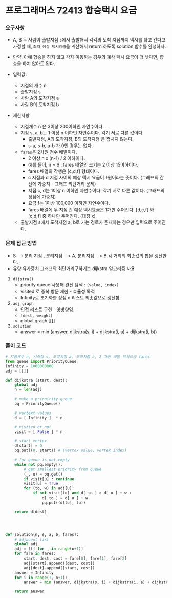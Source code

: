 
# 프로그래머스 72413 합승택시 요금

### 요구사항 
* A, B 두 사람이 출발지점 `s`에서 출발해서 각각의 도착 지점까지 택시를 타고 간다고 가정할 때, `최저 예상 택시요금`을 계산해서 return 하도록 solution 함수를 완성하자. 
* 만약, 아예 합승을 하지 않고 각자 이동하는 경우의 예상 택시 요금이 더 낮다면, 합승을 하지 않아도 된다. 


* 입력값: 
  * 지점의 개수 n 
  * 출발지점 s 
  * 사람 A의 도착지점 a 
  * 사람 B의 도착지점 b 

* 제한사항 
  * 지점개수 n 은 3이상 200이하인 자연수이다. 
  * 지점 s, a, b는 1 이상 n 이하인 자연수이다. 각기 서로 다른 값이다. 
    * 출발지점, A의 도착지점, B의 도착지점 은 겹치지 않는다. 
    * s-a, s-b, a-b 가 0인 경우는 없다. 
  * `fares`은 2차원 정수 배열이다. 
    * 2 이상 n x (n-1) / 2 이하이다. 
    * 예를 들어, n = 6 : fares 배열의 크기는 2 이상 15이하이다. 
    * fares 배열의 각행은 [c,d,f] 형태이다. 
    * c 지점과 d 지접 사이의 예상 택시 요금이 `f`원이라는 뜻이다. (그래프의 간선에 가중치 - 그래프 최단거리 문제) 
    * 지점 c, d는 1이상 n 이하인 자연수이다. 각기 서로 다른 값이다. (그래프의 정점에 가중치) 
    * 요금 f는 1이상 100,000 이하인 자연수이다. 
    * fares 배열에 두 지점 간 예상 택시요금은 1개만 주어진다. [d,c,f] 와 [c,d,f] 중 하나만 주어진다. (대칭 x) 
  * 출발지점 s에서 도착지점 a, b로 가는 경로가 존재하는 경우만 입력으로 주어진다. 
### 문제 접근 방법  
* S --> 분리 지점 , 분리지점 --> A, 분리지점 --> B 각 거리의 최솟값의 합을 갱신한다. 
* 유향 유가중치 그래프의 최단거리구하기는 dijkstra 알고리즘 사용 
 1. `dijstra()`
     * priority queue 사용해 완전 탐색 : `(value, index)`
     * visited 로 중복 방문 제한 - 효율성 목적
     * Infinity로 초기화한 정점 d 리스트 최솟값으로 갱신함. 
 2. `adj graph` 
      * 인접 리스트 구현 - 양방향임. 
      * `[dest, weight]`
      * global graph [[]]
 3. `solution`
     * answer = min (answer, dijkstra(s, i) + dijkstra(i, a) + dijkstra(i, b)) 

### 풀이 코드 
```python
# 지점개수 n, 시작점 s, 도착지점 a, 도착지점 b, 2 차원 배열 택시요금 fares
from queue import PriorityQueue
Infinity = 1000000000
adj = [[]]

def dijkstra (start, dest): 
    global adj
    n = len(adj)

    # make a priroirity queue
    pq = PriorityQueue()

    # vertext values
    d = [ Infinity ]  * n

    # visited or not
    visit = [ False ] * n

    # start vertex
    d[start] = 0
    pq.put((0, start)) # (vertex value, vertex index)

    # for queue is not empty
    while not pq.empty():
        # get smallest priority from queue
        (_, u) = pq.get()
        if visit[u] : continue
        visit[u] = True
        for (to, w) in adj[u]:
            if not visit[to] and d[ to ] > d[ u ] + w : 
                d[ to ] = d[ u ] + w
                pq.put((d[to], to))

    return d[dest]




def solution(n, s, a, b, fares): 
    # adjacent list
    global adj
    adj = [[] for _ in range(n+1)]
    for fare in fares: 
        start, dest, cost = fare[0], fare[1], fare[2]
        adj[start].append([dest, cost])
        adj[dest].append([start, cost])
    answer = Infinity
    for i in range(1, n+1): 
        answer = min (answer, dijkstra(s, i) + dijkstra(i, a) + dijkstra(i,b))

    return answer 

```
